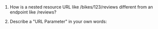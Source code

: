 1. How is a nested resource URL like /bikes/123/reviews
   different from an endpoint like /reviews?
   

2. Describe a "URL Parameter" in your own words:
